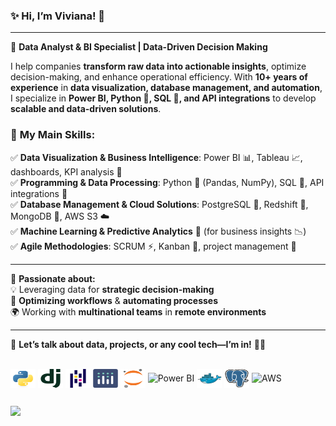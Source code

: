 ### ✨ **Hi, I’m Viviana!** 🚀  

---

🎨 **Data Analyst & BI Specialist | Data-Driven Decision Making**  

I help companies **transform raw data into actionable insights**, optimize decision-making, and enhance operational efficiency. With **10+ years of experience** in **data visualization, database management, and automation**, I specialize in **Power BI, Python 🐍, SQL 💃, and API integrations** to develop **scalable and data-driven solutions**.  

### 🔹 **My Main Skills:**  

✅ **Data Visualization & Business Intelligence**: Power BI 📊, Tableau 📈, dashboards, KPI analysis 📍  
✅ **Programming & Data Processing**: Python 🐍 (Pandas, NumPy), SQL 📃, API integrations 🔗  
✅ **Database Management & Cloud Solutions**: PostgreSQL 💢, Redshift 🚀, MongoDB 🌱, AWS S3 ☁️  
✅ **Machine Learning & Predictive Analytics** 🤖 (for business insights 📉)  
✅ **Agile Methodologies**: SCRUM ⚡, Kanban 📌, project management 📆  

---

🌟 **Passionate about:**  
💡 Leveraging data for **strategic decision-making**  
🔄 **Optimizing workflows** & **automating processes**  
🌍 Working with **multinational teams** in **remote environments**  

---

💬 **Let’s talk about data, projects, or any cool tech—I’m in!** 🚀✨  



<div style="display: inline_block"><br>
  <img align="center" alt="Python" height="30" width="40" src="https://raw.githubusercontent.com/devicons/devicon/master/icons/python/python-original.svg">
  <img align="center" alt="Django" height="30" width="40" src="https://raw.githubusercontent.com/devicons/devicon/master/icons/django/django-plain.svg">
  <img align="center" alt="Pandas" height="30" width="40" src="https://github.com/devicons/devicon/blob/master/icons/pandas/pandas-original.svg">
  <img align="center" alt="Plotly" height="30" width="40" src="https://raw.githubusercontent.com/devicons/devicon/master/icons/plotly/plotly-original.svg">
  <img align="center" alt="Jupyter" height="30" width="40" src="https://raw.githubusercontent.com/devicons/devicon/master/icons/jupyter/jupyter-original.svg">
  <img align="center" alt="Power BI" height="30" width="40" src="https://upload.wikimedia.org/wikipedia/commons/c/cf/New_Power_BI_Logo.svg">
  <img align="center" alt="Docker" height="30" width="40" src="https://raw.githubusercontent.com/devicons/devicon/master/icons/docker/docker-original.svg">
  <img align="center" alt="PostgreSQL" height="30" width="40" src="https://raw.githubusercontent.com/devicons/devicon/master/icons/postgresql/postgresql-original.svg">
  <img align="center" alt="AWS" height="30" width="40" src="https://upload.wikimedia.org/wikipedia/commons/9/93/Amazon_Web_Services_Logo.svg">


</div>


  
  ##
 
<div> 
  <a href="https://www.linkedin.com/in/viviana-oliveira-pmp/" target="_blank"><img src="https://img.shields.io/badge/-LinkedIn-%230077B5?style=for-the-badge&logo=linkedin&logoColor=white" target="_blank"></a> 
</div>
